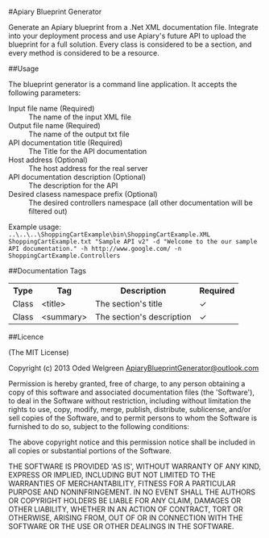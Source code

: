 ﻿#Apiary Blueprint Generator

Generate an Apiary blueprint from a .Net XML documentation file. Integrate into your deployment process and use Apiary's future API to upload the blueprint for a full solution.
Every class is considered to be a section, and every method is considered to be a resource.

##Usage

The blueprint generator is a command line application. It accepts the following parameters:
<dl>
  <dt>Input file name (Required)</dt>
  <dd>The name of the input XML file</dd>
  <dt>Output file name (Required)</dt>
  <dd>The name of the output txt file</dd>
  <dt>API documentation title (Required)</dt>
  <dd>The Title for the API documentation</dd>
  <dt>Host address (Optional)</dt>
  <dd>The host address for the real server</dd>
  <dt>API documentation description (Optional)</dt>
  <dd>The description for the API</dd>
  <dt>Desired clasess namespace prefix (Optional)</dt>
  <dd>The desired controllers namespace (all other documentation will be filtered out)</dd>
</dl>


Example usage:
```..\..\..\ShoppingCartExample\bin\ShoppingCartExample.XML ShoppingCartExample.txt "Sample API v2" -d "Welcome to the our sample API documentation." -h http://www.google.com/ -n ShoppingCartExample.Controllers```

##Documentation Tags
<table>
  <tr>
    <th>Type</th><th>Tag</th><th>Description</th><th>Required</th>
  </tr>
  <tr>
    <td>Class</td>
	<td>&lt;title&gt;</td>
	<td>The section's title</td>
	<td>✓</td>
  </tr>
  <tr>
    <td>Class</td>
	<td>&lt;summary&gt;</td>
	<td>The section's description</td>
	<td>✓</td>
  </tr>
</table>



##Licence

(The MIT License)

Copyright (c) 2013 Oded Welgreen ApiaryBlueprintGenerator@outlook.com

Permission is hereby granted, free of charge, to any person obtaining a copy of this software and associated documentation files (the 'Software'), to deal in the Software without restriction, including without limitation the rights to use, copy, modify, merge, publish, distribute, sublicense, and/or sell copies of the Software, and to permit persons to whom the Software is furnished to do so, subject to the following conditions:

The above copyright notice and this permission notice shall be included in all copies or substantial portions of the Software.

THE SOFTWARE IS PROVIDED 'AS IS', WITHOUT WARRANTY OF ANY KIND, EXPRESS OR IMPLIED, INCLUDING BUT NOT LIMITED TO THE WARRANTIES OF MERCHANTABILITY, FITNESS FOR A PARTICULAR PURPOSE AND NONINFRINGEMENT. IN NO EVENT SHALL THE AUTHORS OR COPYRIGHT HOLDERS BE LIABLE FOR ANY CLAIM, DAMAGES OR OTHER LIABILITY, WHETHER IN AN ACTION OF CONTRACT, TORT OR OTHERWISE, ARISING FROM, OUT OF OR IN CONNECTION WITH THE SOFTWARE OR THE USE OR OTHER DEALINGS IN THE SOFTWARE.